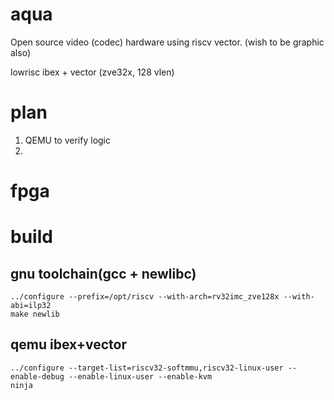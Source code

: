 # aqua
Open source video (codec) hardware using riscv vector. (wish to be graphic also)

lowrisc ibex + vector (zve32x, 128 vlen)

# plan
1. QEMU to verify logic
2. 

# fpga

# build

## gnu toolchain(gcc + newlibc)
```
../configure --prefix=/opt/riscv --with-arch=rv32imc_zve128x --with-abi=ilp32
make newlib
```

## qemu ibex+vector
```
../configure --target-list=riscv32-softmmu,riscv32-linux-user --enable-debug --enable-linux-user --enable-kvm
ninja
```
